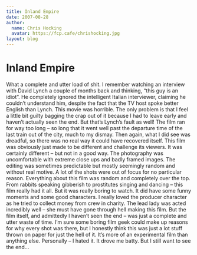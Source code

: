 ```yaml
---
title: Inland Empire
date: 2007-08-28
author:
  name: Chris Hocking
  avatar: https://fcp.cafe/chrishocking.jpg
layout: blog
---
```

# Inland Empire

What a complete and utter load of shit. I remember watching an interview with David Lynch a couple of months back and thinking, “this guy is an idiot”. He completely ignored the intelligent Italian interviewer, claiming he couldn’t understand him, despite the fact that the TV host spoke better English than Lynch. This movie was horrible. The only problem is that I feel a little bit guilty bagging the crap out of it because I had to leave early and haven’t actually seen the end. But that’s Lynch’s fault as well! The film ran for way too long – so long that it went well past the departure time of the last train out of the city, much to my dismay. Then again, what I did see was dreadful, so there was no real way it could have recovered itself. This film was obviously just made to be different and challenge its viewers. It was certainly different – but not in a good way. The photography was uncomfortable with extreme close ups and badly framed images. The editing was sometimes predictable but mostly seemingly random and without real motive. A lot of the shots were out of focus for no particular reason. Everything about this film was random and completely over the top. From rabbits speaking gibberish to prostitutes singing and dancing – this film really had it all. But it was really boring to watch. It did have some funny moments and some good characters. I really loved the producer character as he tried to collect money from crew in charity. The lead lady was acted incredibly well – she must have gone through hell making this film. But the film itself, and admittedly I haven’t seen the end – was just a complete and utter waste of time. I’m sure some boring film geek could make up reasons for why every shot was there, but I honestly think this was just a lot stuff thrown on paper for just the hell of it. It’s more of an experimental film than anything else. Personally – I hated it. It drove me batty. But I still want to see the end…